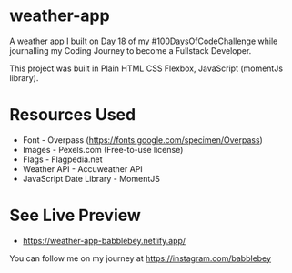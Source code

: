 # weather-app

A weather app I built on Day 18 of my #100DaysOfCodeChallenge while journalling my Coding Journey to become a Fullstack Developer.

This project was built in Plain HTML CSS Flexbox, JavaScript (momentJs library).

# Resources Used
- Font - Overpass (https://fonts.google.com/specimen/Overpass)
- Images - Pexels.com (Free-to-use license)
- Flags - Flagpedia.net
- Weather API -  Accuweather API
- JavaScript Date Library - MomentJS

# See Live Preview
- https://weather-app-babblebey.netlify.app/

You can follow me on my journey at https://instagram.com/babblebey
